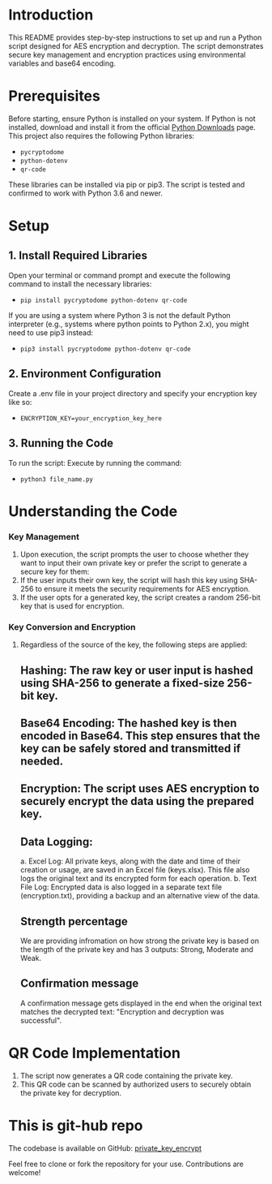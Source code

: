 # Introduction

This README provides step-by-step instructions to set up and run a Python script designed for AES encryption and decryption. The script demonstrates secure key management and encryption practices using environmental variables and base64 encoding.

# Prerequisites

Before starting, ensure Python is installed on your system. If Python is not installed, download and install it from the official [Python Downloads](https://www.python.org/downloads/) page. This project also requires the following Python libraries:

- `pycryptodome`
- `python-dotenv`
- `qr-code`

These libraries can be installed via pip or pip3. The script is tested and confirmed to work with Python 3.6 and newer.

# Setup

## 1. Install Required Libraries

Open your terminal or command prompt and execute the following command to install the necessary libraries:

- `pip install pycryptodome python-dotenv qr-code`

If you are using a system where Python 3 is not the default Python interpreter (e.g., systems where python points to Python 2.x), you might need to use pip3 instead:

- `pip3 install pycryptodome python-dotenv qr-code`

## 2. Environment Configuration

Create a .env file in your project directory and specify your encryption key like so:

- `ENCRYPTION_KEY=your_encryption_key_here`

## 3. Running the Code

To run the script:
Execute by running the command:

- `python3 file_name.py`

# Understanding the Code

### Key Management

1. Upon execution, the script prompts the user to choose whether they want to input their own private key or prefer the script to generate a secure key for them:
2. If the user inputs their own key, the script will hash this key using SHA-256 to ensure it meets the security requirements for AES encryption.
3. If the user opts for a generated key, the script creates a random 256-bit key that is used for encryption.

### Key Conversion and Encryption

1. Regardless of the source of the key, the following steps are applied:

   ## Hashing: The raw key or user input is hashed using SHA-256 to generate a fixed-size 256-bit key.

   ## Base64 Encoding: The hashed key is then encoded in Base64. This step ensures that the key can be safely stored and transmitted if needed.

   ## Encryption: The script uses AES encryption to securely encrypt the data using the prepared key.

   ## Data Logging:

   a. Excel Log: All private keys, along with the date and time of their creation or usage, are saved in an Excel file (keys.xlsx). This file also logs the original text and its encrypted form for each operation.
   b. Text File Log: Encrypted data is also logged in a separate text file (encryption.txt), providing a backup and an alternative view of the data.

   ## Strength percentage

   We are providing infromation on how strong the private key is based on the length of the private key and has 3 outputs: Strong, Moderate and Weak.

   ## Confirmation message

   A confirmation message gets displayed in the end when the original text matches the decrypted text: "Encryption and decryption was successful".

# QR Code Implementation
1. The script now generates a QR code containing the private key.
2. This QR code can be scanned by authorized users to securely obtain the private key for decryption.

# This is git-hub repo
The codebase is available on GitHub: <a href="https://github.com/rk94407/private_key_encrypt"> private_key_encrypt </a>

Feel free to clone or fork the repository for your use. Contributions are welcome!
